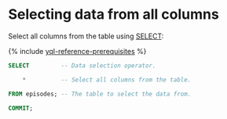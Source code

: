 # Selecting data from all columns

Select all columns from the table using [SELECT](../../yql/reference/syntax/select/index.md):

{% include [yql-reference-prerequisites](_includes/yql_tutorial_prerequisites.md) %}

```sql
SELECT         -- Data selection operator.

    *          -- Select all columns from the table.

FROM episodes; -- The table to select the data from.

COMMIT;
```

